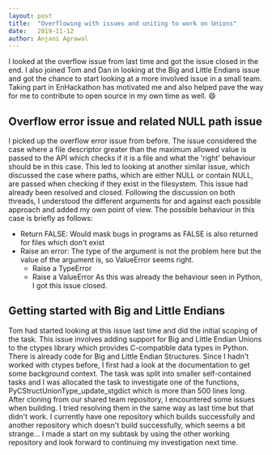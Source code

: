 ```yaml
---
layout: post
title:  "Overflowing with issues and uniting to work on Unions"
date:   2019-11-12
author: Anjani Agrawal
---
```


I looked at the overflow issue from last time and got the issue closed in the end. I also joined Tom and Dan in looking at the Big and Little Endians issue and got the chance to start looking at a more involved issue in a small team. Taking part in EnHackathon has motivated me and also helped pave the way for me to contribute to open source in my own time as well. :smile:


## Overflow error issue and related NULL path issue

I picked up the overflow error issue from before. The issue considered the case where a file descriptor greater than the maximum allowed value is passed to the API which checks if it is a file and what the 'right' behaviour should be in this case. This led to looking at another similar issue, which discussed the case where paths, which are either NULL or contain NULL, are passed when checking if they exist in the filesystem. This issue had already been resolved and closed. Following the discussion on both threads, I understood the different arguments for and against each possible approach and added my own point of view. The possible behaviour in this case is briefly as follows:
 * Return FALSE: Would mask bugs in programs as FALSE is also returned for files which don't exist
 * Raise an error: The type of the argument is not the problem here but the value of the argument is, so ValueError seems right.
	- Raise a TypeError
	- Raise a ValueError
As this was already the behaviour seen in Python, I got this issue closed.


## Getting started with Big and Little Endians

Tom had started looking at this issue last time and did the initial scoping of the task. This issue involves adding support for Big and Little Endian Unions to the ctypes library which provides C-compatible data types in Python. There is already code for Big and Little Endian Structures. Since I hadn't worked with ctypes before, I first had a look at the documentation to get some background context. The task was split into smaller self-contained tasks and I was allocated the task to investigate one of the functions, PyCStructUnionType_update_stgdict which is more than 500 lines long. After cloning from our shared team repository, I encountered some issues when building. I tried resolving them in the same way as last time but that didn't work. I currently have one repository which builds successfully and another repository which doesn't build successfully, which seems a bit strange... I made a start on my subtask by using the other working repository and look forward to continuing my investigation next time. 